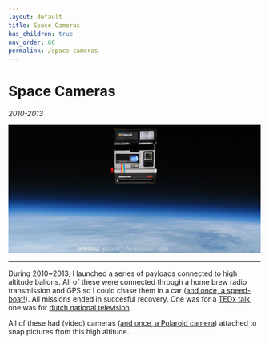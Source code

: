 ```yaml
---
layout: default
title: Space Cameras
has_children: true
nav_order: 60
permalink: /space-cameras
---
```


# Space Cameras

*2010-2013*<br />

![Image](docs/polaroids-from-space/polaroids-from-space-header.jpg)

-----

During 2010~2013, I launched a series of payloads connected to high altitude ballons. All
of these were connected through a home brew radio transmission and GPS so I could chase them
in a car ([and once, a speed-boat!](https://timzaman.github.io/space-camera-1)). All missions ended
in succesful recovery. One was for a [TEDx talk](https://timzaman.github.io/space-camera-4),
one was for [dutch national television](https://timzaman.github.io/space-camera-5).

All of these had (video) cameras
([and once, a Polaroid camera](https://timzaman.github.io/polaroids-from-space)) attached to 
snap pictures from this high altitude.
